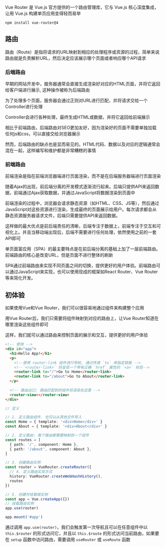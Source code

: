 Vue Router 是 Vue.js 官方提供的一个路由管理库，它与 Vue.js 核心深度集成，让用 Vue.js 构建单页应用变得轻而易举

```shell
npm install vue-router@4
```

 

## 路由

路由（Route）是指将请求的URL映射到相应的处理程序或资源的过程，简单来说路由就是负责解析URL，然后决定应该展示哪个页面或者响应哪个API请求



### 后端路由

早期的网站开发中，服务器通常会直接生成渲染好对应的HTML页面，并将它返回给客户端进行展示, 这种操作被称为后端路由

为了处理多个页面，服务器会通过正则对URL进行匹配，并将请求交给一个Controller进行处理

Controller会进行各种处理，最终生成HTML或数据，并将它返回给前端展示



相比于前端路由，后端路由对SEO更加友好，因为渲染好的页面不需要单独加载任何js和css，可以直接交给浏览器展示

然而，后端路由的缺点也是显而易见的。HTML代码、数据以及对应的逻辑通常会混在一起，这样编写和维护都是非常糟糕的事情



### 前端路由

前端渲染是指在前端浏览器端进行页面渲染，而不是在后端服务器端进行页面渲染

随着Ajax的出现，前后端分离的开发模式逐渐流行起来。后端只提供API来返回数据，前端通过Ajax获取数据，并通过JavaScript将数据渲染到页面中

前端渲染的过程中，浏览器会请求静态资源（如HTML、CSS、JS等），然后通过JavaScript对这些资源进行渲染，生成最终的页面展示给用户。每次请求都会从静态资源服务器请求文件，后端只需要提供API来返回数据。

这样做的最大优点是前后端责任的清晰，后端专注于数据上，前端专注于交互和可视化上。并且当移动端出现后，后端不需要进行任何处理，依然使用之前的一套API即可

单页面富应用（SPA）的最主要特点是在前后端分离的基础上加了一层前端路由。前端路由的核心是改变URL，但是页面不进行整体的刷新

SPA通过前端路由来实现不同页面之间的切换，提供更好的用户体验。前端路由可以通过JavaScript来实现，也可以使用现成的框架如React Router、Vue Router等来简化开发。



## 初体验

如果使用Vue和Vue Router，我们可以很容易地通过组件来构建整个应用

用Vue Router后，我们只需要将组件映射到对应的路由上，让Vue Router知道在哪里渲染这些组件即可

这样，我们就可以通过路由来控制页面的展示和交互，提供更好的用户体验

```html
<!-- 使用 -->
<div id="app">
  <h1>Hello App!</h1>
  <p>
    <!--使用 router-link 组件进行导航, 通过传递 `to` 来指定链接 -->
    <!--`<router-link>` 将呈现一个带有正确 `href` 属性的 `<a>` 标签-->
    <router-link to="/">Go to Home</router-link>
    <router-link to="/about">Go to About</router-link>
  </p>
  
  <!-- 路由出口: 路由匹配到的组件将渲染在这里 -->
  <router-view></router-view>
</div>
```



```ts
// 定义

// 1. 定义路由组件. 也可以从其他文件导入
const Home = { template: '<div>Home</div>' }
const About = { template: '<div>About</div>' }

// 2. 定义路由: 每个路由都需要映射到一个组件
const routes = [
  { path: '/', component: Home },
  { path: '/about', component: About },
]

// 3. 创建路由实例
const router = VueRouter.createRouter({
  // 4. 定义路由实现方式
  history: VueRouter.createWebHashHistory(),
  routes
})

// 5. 创建并挂载根实例
const app = Vue.createApp({})
// 挂载路由实例
app.use(router)

app.mount('#app')
```

通过调用 `app.use(router)`，我们会触发第一次导航且可以在任意组件中以 `this.$router` 的形式访问它，并且以 `this.$route` 的形式访问当前路由，如果要在 `setup` 函数中访问路由，需要调用 `useRouter` 或 `useRoute` 函数